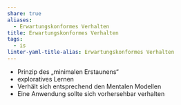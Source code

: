 ```yaml
---
share: true
aliases:
  - Erwartungskonformes Verhalten
title: Erwartungskonformes Verhalten
tags:
  - is
linter-yaml-title-alias: Erwartungskonformes Verhalten
---
```


- Prinzip des „minimalen Erstaunens“
- exploratives Lernen
- Verhält sich entsprechend den Mentalen Modellen
- Eine Anwendung sollte sich vorhersehbar verhalten